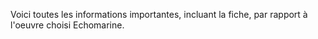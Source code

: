 Voici toutes les informations importantes, incluant la fiche, par rapport à l'oeuvre choisi Echomarine.

